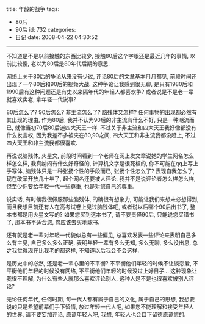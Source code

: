 title: 年龄的战争
tags:
  - 80后
  - 90后
id: 732
categories:
  - 日记
date: 2008-04-22 04:30:52
---

不知道是不是以前接触的东西比较少, 接触80后这个字眼还是最近几年的事情, 以前比较傻, 老以为80后是80年代后期的意思.

网络上关于80后的争论从来没有少过, 评论80后的文章基本月月都见, 前段时间还出现了一个80后和90后的视频大战. 这种争论让我感到很无聊, 是只有1980后和1990后有这种问题还是有史以来隔年代的年轻人都喜欢争? 或者说是不是老一辈就喜欢卖老, 拿年轻一代说事?

80后怎么了? 90后怎么? 非主流怎么了? 脑残体又怎样? 任何事物的出现都必然有其出现的理由, 作为80后, 我并不认为90后的非主流有什么不好, 只是一种潮流而已, 就像当初70后80后迷四大天王一样. 不过关于非主流和四大天王我好像都没有什么发言权, 因为我差不多被夹在80,90之间, 四大天王和非主流我都没赶上, 不过四大天王和非主流我都很喜欢.

再说说脑残体, 火星文, 前段时间看到一个老师在网上发文章说她的学生网名怎么样怎么样, 我真纳闷有什么好奇怪的, 计算机文字是很死板的, 你不可能在qq上写上手写体, 脑残体只是一种张扬个性的手段而已, 张扬个性怎么了? 表现自我怎么了, 现在改革开放几十年了, 起个网名还要被人评论, 我并不是说评论者怎么样怎么样, 但至少你要给年轻一代一些尊重, 也是对您自己的尊重.

说实话, 有时候我很佩服那些脑残体, 的确很有想象力, 可能让我们来想未必想得到, 而且我想目前还有人在高考试卷上见过脑残体吧, 或者说以后哪个90后出书了, 整本书都是用火星文写的? 如果您买到这本书了, 请不要责怪90后, 只能说您买错书了, 那本书不适合您, 您应该去买地球书.

还有就是老一辈对年轻一代貌似总有一些偏见, 总喜欢发表一些评论来表明自己多么有主见, 自己多么多么正确, 表明年轻一辈有多么无知, 多么无聊, 多么没出息, 总之我觉得现在比我老的都这样, 不知道以后我会不会这样.

是历史中的必然, 还是老一辈心里的不平衡? 不平衡他们年轻的时候不让谈恋爱, 不平衡他们年轻的时候没有网络, 不平衡他们年轻的时候没过上好日子... 这种现象让我很不理解, 为什么有些人就那么喜欢评论别人, 这种人是不是也很喜欢被别人评论?

无论任何年代, 任何时期, 每一代人都有属于自己的文化, 属于自己的思想, 我想要说的只是希望前辈们手下留情, 放过年轻一代人吧, 如果您不能理解和接受年轻人的世界, 请不要妄加评论, 原谅年轻人吧, 我想, 年轻人也会口下留德原谅您的.